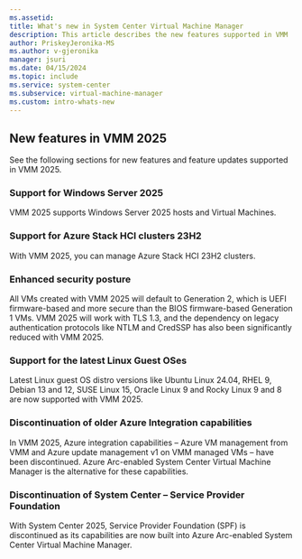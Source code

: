 ```yaml
---
ms.assetid:
title: What's new in System Center Virtual Machine Manager
description: This article describes the new features supported in VMM
author: PriskeyJeronika-MS
ms.author: v-gjeronika
manager: jsuri
ms.date: 04/15/2024
ms.topic: include
ms.service: system-center
ms.subservice: virtual-machine-manager
ms.custom: intro-whats-new
---
```


## New features in VMM 2025

See the following sections for new features and feature updates supported in VMM 2025.

### Support for Windows Server 2025

VMM 2025 supports Windows Server 2025 hosts and Virtual Machines.

### Support for Azure Stack HCI clusters 23H2

With VMM 2025, you can manage Azure Stack HCI 23H2 clusters.

### Enhanced security posture

All VMs created with VMM 2025 will default to Generation 2, which is UEFI firmware-based and more secure than the BIOS firmware-based Generation 1 VMs. VMM 2025 will work with TLS 1.3, and the dependency on legacy authentication protocols like NTLM and CredSSP has also been significantly reduced with VMM 2025.
 
### Support for the latest Linux Guest OSes

Latest Linux guest OS distro versions like Ubuntu Linux 24.04, RHEL 9, Debian 13 and 12, SUSE Linux 15, Oracle Linux 9 and Rocky Linux 9 and 8 are now supported with VMM 2025.

### Discontinuation of older Azure Integration capabilities

In VMM 2025, Azure integration capabilities – Azure VM management from VMM and Azure update management v1 on VMM managed VMs – have been discontinued. Azure Arc-enabled System Center Virtual Machine Manager is the alternative for these capabilities.

### Discontinuation of System Center – Service Provider Foundation

With System Center 2025, Service Provider Foundation (SPF) is discontinued as its capabilities are now built into Azure Arc-enabled System Center Virtual Machine Manager.
